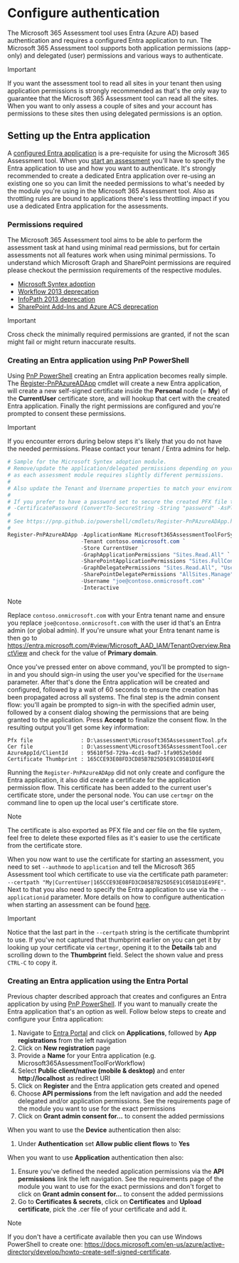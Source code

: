 # Configure authentication

The Microsoft 365 Assessment tool uses Entra (Azure AD) based authentication and requires a configured Entra application to run. The Microsoft 365 Assessment tool supports both application permissions (app-only) and delegated (user) permissions and various ways to authenticate.

> [!Important]
> If you want the assessment tool to read all sites in your tenant then using application permissions is strongly recommended as that's the only way to guarantee that the Microsoft 365 Assessment tool can read all the sites. When you want to only assess a couple of sites and your account has permissions to these sites then using delegated permissions is an option.

## Setting up the Entra application

A [configured Entra application](https://entra.microsoft.com/#view/Microsoft_AAD_RegisteredApps/ApplicationsListBlade/quickStartType~/null/sourceType/Microsoft_AAD_IAM) is a pre-requisite for using the Microsoft 365 Assessment tool. When you [start an assessment](assess-start.md) you'll have to specify the Entra application to use and how you want to authenticate. It's strongly recommended to create a dedicated Entra application over re-using an existing one so you can limit the needed permissions to what's needed by the module you're using in the Microsoft 365 Assessment tool. Also as throttling rules are bound to applications there's less throttling impact if you use a dedicated Entra application for the assessments.

### Permissions required

The Microsoft 365 Assessment tool aims to be able to perform the assessment task at hand using minimal read permissions, but for certain assessments not all features work when using minimal permissions. To understand which Microsoft Graph and SharePoint permissions are required please checkout the permission requirements of the respective modules.

- [Microsoft Syntex adoption](../sharepoint-syntex/requirements.md)
- [Workflow 2013 deprecation](../workflow/requirements.md)
- [InfoPath 2013 deprecation](../infopath/requirements.md)
- [SharePoint Add-Ins and Azure ACS deprecation](../addinsacs/requirements.md)

> [!Important]
> Cross check the minimally required permissions are granted, if not the scan might fail or might return inaccurate results.

### Creating an Entra application using PnP PowerShell

 Using [PnP PowerShell](https://pnp.github.io/powershell/) creating an Entra application becomes really simple. The [Register-PnPAzureADApp](https://pnp.github.io/powershell/cmdlets/Register-PnPAzureADApp.html) cmdlet will create a new Entra application, will create a new self-signed certificate inside the **Personal** node (= **My**) of the **CurrentUser** certificate store, and will hookup that cert with the created Entra application. Finally the right permissions are configured and you're prompted to consent these permissions.

> [!Important]
> If you encounter errors during below steps it's likely that you do not have the needed permissions. Please contact your tenant / Entra admins for help.

```PowerShell
# Sample for the Microsoft Syntex adoption module. 
# Remove/update the application/delegated permissions depending on your needs
# as each assessment module requires slightly different permissions.
#
# Also update the Tenant and Username properties to match your environment.
#
# If you prefer to have a password set to secure the created PFX file then add below parameter
# -CertificatePassword (ConvertTo-SecureString -String "password" -AsPlainText -Force)
#
# See https://pnp.github.io/powershell/cmdlets/Register-PnPAzureADApp.html for more options
#
Register-PnPAzureADApp -ApplicationName Microsoft365AssessmentToolForSyntex `
                       -Tenant contoso.onmicrosoft.com `
                       -Store CurrentUser `
                       -GraphApplicationPermissions "Sites.Read.All" `
                       -SharePointApplicationPermissions "Sites.FullControl.All" `
                       -GraphDelegatePermissions "Sites.Read.All", "User.Read" `
                       -SharePointDelegatePermissions "AllSites.Manage" `
                       -Username "joe@contoso.onmicrosoft.com" `
                       -Interactive
```

> [!Note]
> Replace `contoso.onmicrosoft.com` with your Entra tenant name and ensure you replace `joe@contoso.onmicrosoft.com` with the user id that's an Entra admin (or global admin). If you're unsure what your Entra tenant name is then go to https://entra.microsoft.com/#view/Microsoft_AAD_IAM/TenantOverview.ReactView and check for the value of **Primary domain**.

Once you've pressed enter on above command, you'll be prompted to sign-in and you should sign-in using the user you've specified for the `Username` parameter. After that's done the Entra application will be created and configured, followed by a wait of 60 seconds to ensure the creation has been propagated across all systems. The final step is the admin consent flow: you'll again be prompted to sign-in with the specified admin user, followed by a consent dialog showing the permissions that are being granted to the application. Press **Accept** to finalize the consent flow. In the resulting output you'll get some key information:

```text
Pfx file               : D:\assessment\Microsoft365AssessmentTool.pfx
Cer file               : D:\assessment\Microsoft365AssessmentTool.cer
AzureAppId/ClientId    : 95610f5d-729a-4cd1-9ad7-1fa9052e50dd
Certificate Thumbprint : 165CCE93E08FD3CD85B7B25D5E91C05B1D1E49FE
```

Running the `Register-PnPAzureADApp` did not only create and configure the Entra application, it also did create a certificate for the application permission flow. This certificate has been added to the current user's certificate store, under the personal node. You can use `certmgr` on the command line to open up the local user's certificate store.

> [!Note]
> The certificate is also exported as PFX file and cer file on the file system, feel free to delete these exported files as it's easier to use the certificate from the certificate store.

When you now want to use the certificate for starting an assessment, you need to set `--authmode` to `application` and tell the Microsoft 365 Assessment tool which certificate to use via the certificate path parameter: `--certpath "My|CurrentUser|165CCE93E08FD3CD85B7B25D5E91C05B1D1E49FE"`. Next to that you also need to specify the Entra application to use via the `--applicationid` parameter. More details on how to configure authentication when starting an assessment can be found [here](assess-start.md#authentication-configuration).

> [!Important]
> Notice that the last part in the `--certpath` string is the certificate thumbprint to use. If you've not captured that thumbprint earlier on you can get it by looking up your certificate via `certmgr`, opening it to the **Details** tab and scrolling down to the **Thumbprint** field. Select the shown value and press `CTRL-C` to copy it.

### Creating an Entra application using the Entra Portal

Previous chapter described approach that creates and configures an Entra application by using [PnP PowerShell](https://pnp.github.io/powershell/). If you want to manually create the Entra application that's an option as well. Follow below steps to create and configure your Entra application:

1. Navigate to [Entra Portal](https://entra.microsoft.com) and click on **Applications**, followed by **App registrations** from the left navigation
2. Click on **New registration** page
3. Provide a **Name** for your Entra application (e.g. Microsoft365AssessmentToolForWorkflow)
4. Select **Public client/native (mobile & desktop)** and enter **http://localhost** as redirect URI
5. Click on **Register** and the Entra application gets created and opened
6. Choose **API permissions** from the left navigation and add the needed delegated and/or application permissions. See the requirements page of the module you want to use for the exact permissions
7. Click on **Grant admin consent for...** to consent the added permissions

When you want to use the **Device** authentication then also:

1. Under **Authentication** set **Allow public client flows** to **Yes**

When you want to use **Application** authentication then also:

1. Ensure you've defined the needed application permissions via the **API permissions** link the left navigation. See the requirements page of the module you want to use for the exact permissions and don't forget to click on **Grant admin consent for...** to consent the added permissions
2. Go to **Certificates & secrets**, click on **Certificates** and **Upload certificate**, pick the .cer file of your certificate and add it.

> [!Note]
> If you don't have a certificate available then you can use Windows PowerShell to create one: https://docs.microsoft.com/en-us/azure/active-directory/develop/howto-create-self-signed-certificate.
